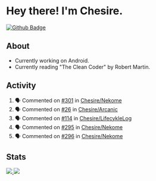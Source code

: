 # Hey there! I'm Chesire.

[![Github Badge](https://img.shields.io/badge/-Github-000?style=flat-square&logo=Github&logoColor=white&link=https://github.com/chesire)](https://github.com/chesire)

## About
<!-- Uses https://github.com/Chesire/natemoo-re -->
* Currently working on Android.
* Currently reading "The Clean Coder" by Robert Martin.
<!--
* Currently listening to: 
<a href="https://natemoo-re-iirbxe7wf.vercel.app/now-playing?open">
    <img src="https://natemoo-re-iirbxe7wf.vercel.app/now-playing" width="256" height="64" alt="Now Playing">
</a>  
-->

## Activity
<!-- Uses https://github.com/jamesgeorge007/github-activity-readme -->
<!--START_SECTION:activity-->
1. 🗣 Commented on [#301](https://github.com//Chesire/Nekome/issues/301) in [Chesire/Nekome](https://github.com//Chesire/Nekome)
2. 🗣 Commented on [#26](https://github.com//Chesire/Arcanic/issues/26) in [Chesire/Arcanic](https://github.com//Chesire/Arcanic)
3. 🗣 Commented on [#114](https://github.com//Chesire/LifecykleLog/issues/114) in [Chesire/LifecykleLog](https://github.com//Chesire/LifecykleLog)
4. 🗣 Commented on [#295](https://github.com//Chesire/Nekome/issues/295) in [Chesire/Nekome](https://github.com//Chesire/Nekome)
5. 🗣 Commented on [#296](https://github.com//Chesire/Nekome/issues/296) in [Chesire/Nekome](https://github.com//Chesire/Nekome)
<!--END_SECTION:activity-->

## Stats
<a href="https://github-readme-stats.vercel.app/api/top-langs/?username=chesire&theme=tokyonight">
    <img src="https://github-readme-stats.vercel.app/api/top-langs/?username=chesire&layout=compact&theme=tokyonight" >
</a>
<a href="https://github-readme-stats.vercel.app/api?username=chesire&show_icons=true&theme=tokyonight">
    <img src="https://github-readme-stats.vercel.app/api?username=chesire&show_icons=true&theme=tokyonight" >
</a>  
